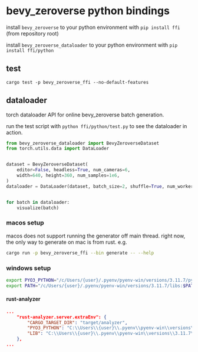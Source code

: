 # bevy_zeroverse python bindings

install `bevy_zeroverse` to your python environment with `pip install ffi` (from repository root)

install `bevy_zeroverse_dataloader` to your python environment with `pip install ffi/python`


## test

`cargo test -p bevy_zeroverse_ffi --no-default-features`


## dataloader

torch dataloader API for online bevy_zeroverse batch generation.

run the test script with `python ffi/python/test.py` to see the dataloader in action.

```python
from bevy_zeroverse_dataloader import BevyZeroverseDataset
from torch.utils.data import DataLoader


dataset = BevyZeroverseDataset(
    editor=False, headless=True, num_cameras=6,
    width=640, height=360, num_samples=1e6,
)
dataloader = DataLoader(dataset, batch_size=2, shuffle=True, num_workers=1)


for batch in dataloader:
    visualize(batch)
```


### macos setup

macos does not support running the generator off main thread. right now, the only way to generate on mac is from rust. e.g.

```bash
cargo run -p bevy_zeroverse_ffi --bin generate -- --help
```

<!-- ```bash
LIBTORCH_PATH=$(python3 -c "import site; print(site.getsitepackages()[0] + '/torch/lib')")
export DYLD_LIBRARY_PATH=$LIBTORCH_PATH:$DYLD_LIBRARY_PATH
``` -->


### windows setup

```bash
export PYO3_PYTHON="/c/Users/{user}/.pyenv/pyenv-win/versions/3.11.7/python.exe"
export PATH="/c/Users/{user}/.pyenv/pyenv-win/versions/3.11.7/libs:$PATH"
```

#### rust-analyzer


```json
...
    "rust-analyzer.server.extraEnv": {
        "CARGO_TARGET_DIR": "target/analyzer",
        "PYO3_PYTHON": "C:\\Users\\{user}\\.pyenv\\pyenv-win\\versions\\3.11.7\\python.exe",
        "LIB": "C:\\Users\\{user}\\.pyenv\\pyenv-win\\versions\\3.11.7\\libs"
    },
...
```
